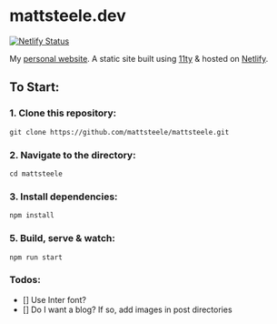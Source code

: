 # mattsteele.dev

[![Netlify Status](https://api.netlify.com/api/v1/badges/21825428-ad07-4f65-b2a0-fd72783f8747/deploy-status)](https://app.netlify.com/sites/peaceful-albattani-1d96dc/deploys)

My [personal website](https://mattsteele.dev). A static site built using [11ty](https://github.com/11ty/eleventy) &amp; hosted on [Netlify](https://netlify.com/).

## To Start:

### 1. Clone this repository:

```
git clone https://github.com/mattsteele/mattsteele.git
```

### 2. Navigate to the directory:

```
cd mattsteele
```

### 3. Install dependencies:

```
npm install
```

### 5. Build, serve & watch:

```
npm run start
```

### Todos:

- [] Use Inter font?
- [] Do I want a blog? If so, add images in post directories
